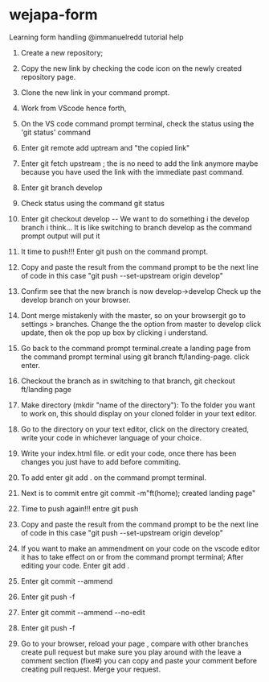 # wejapa-form
Learning form handling 
@immanuelredd tutorial help
1) Create a new repository;
2) Copy the new link by checking the code icon on the newly created 
repository page.
3) Clone the new link in your command prompt.
4) Work from VScode hence forth,
5) On the VS code command prompt terminal, check the status using the
 'git status' command
6) Enter git remote add uptream and "the copied link"
7) Enter git fetch upstream ; the is no need to add the link anymore
   maybe because you have used the link with the immediate past 
   command.
8) Enter git branch develop
9) Check status using the command git status
10) Enter git checkout develop -- We want to do 
    something i the develop branch i think... It is like switching 
    to branch develop as the command prompt output will put it
11) It time to push!!! Enter git push on the command prompt.
12) Copy and paste the result from the command prompt to be the 
    next line of code in this case
    "git push --set-upstream origin develop"
13) Confirm see that the new branch is now develop->develop
    Check up the develop branch on your browser.
14) Dont merge mistakenly with the master, so on your browsergit go to settings >
    branches. Change the the option from master to develop
    click update, then ok the pop up box by clicking i  understand.
15) Go back to the command prompt terminal.create a landing page 
    from the command prompt terminal using git branch ft/landing-page.
    click enter. 
16) Checkout the branch as in switching to that branch, git checkout
    ft/landing page
17) Make directory (mkdir "name of the directory"): To the folder 
    you want to work on, this should 
    display on your cloned folder in your text editor.
18) Go to the directory on your text editor, click on the directory
    created, write your code in 
    whichever language of your choice.
19) Write your index.html file. or edit your code, once there has been 
    changes you just have to add before commiting.
20) To add enter git add . on the command prompt terminal.
21) Next is to commit entre git commit -m"ft(home); created landing page"
22) Time to push again!!! entre git push
23) Copy and paste the result from the command prompt to be the 
    next line of code in this case
    "git push --set-upstream origin develop"
 
24) If you want to make an ammendment on your code on the vscode editor
    it has to take effect on or from the command prompt terminal; After
    editing your code. Enter git add .
25) Enter git commit --ammend
26) Enter git push -f

27) Enter git commit --ammend --no-edit
28) Enter git push -f
29) Go to your browser, reload your page , compare with other branches
    create pull request but make sure you play around  with the 
    leave a comment section (fixe#) you can copy and paste your
    comment before creating pull request. Merge your request.
